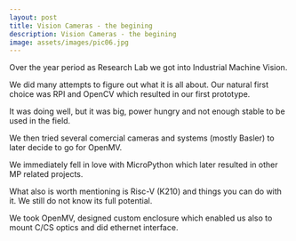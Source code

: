 ```yaml
---
layout: post
title: Vision Cameras - the begining
description: Vision Cameras - the begining
image: assets/images/pic06.jpg
---
```


Over the year period as Research Lab we got into Industrial Machine Vision.

We did many attempts to figure out what it is all about. Our natural first choice was RPI and OpenCV which resulted in our first prototype.

It was doing well, but it was big, power hungry and not enough stable to be used in the field.

We then tried several comercial cameras and systems (mostly Basler) to later decide to go for OpenMV.

We immediately fell in love with MicroPython which later resulted in other MP related projects.

What also is worth mentioning is Risc-V (K210) and things you can do with it. We still do not know its full potential.

We took OpenMV, designed custom enclosure which enabled us also to mount C/CS optics and did ethernet interface.
